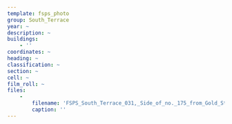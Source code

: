 ```yaml
---
template: fsps_photo
group: South_Terrace
year: ~
description: ~
buildings:
    - ''
coordinates: ~
heading: ~
classification: ~
section: ~
cell: ~
film_roll: ~
files:
    -
        filename: 'FSPS_South_Terrace_031,_Side_of_no._175_from_Gold_Street,_16-2-C.png'
        caption: ''
---
```

